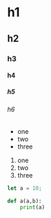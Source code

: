 # h1
## h2
### h3
#### h4
##### h5
###### h6

- one
- two
- three

1. one
1. two
1. three


```javascript
let a = 10;
````


````python
def a(a,b):
    print(a)
````
